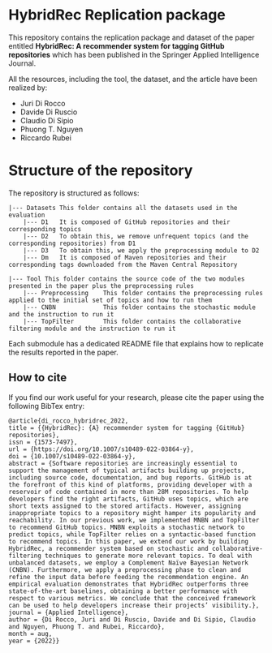 # HybridRec Replication package

  
  

This repository contains the replication package and dataset of the paper entitled **HybridRec: A recommender system for tagging GitHub repositories** which has been published in the Springer Applied Intelligence Journal.

  

All the resources, including the tool, the dataset, and the article have been realized by:

- Juri Di Rocco
- Davide Di Ruscio
- Claudio Di Sipio
- Phuong T. Nguyen
- Riccardo Rubei

  
  

# Structure of the repository

The repository is structured as follows:  
  
```
|--- Datasets This folder contains all the datasets used in the evaluation
	|--- D1	  It is composed of GitHub repositories and their corresponding topics   
	|--- D2	  To obtain this, we remove unfrequent topics (and the corresponding repositories) from D1
	|--- D3   To obtain this, we apply the preprocessing module to D2 
	|--- Dm	  It is composed of Maven repositories and their corresponding tags downloaded from the Maven Central Repository
	 	 
|--- Tool This folder contains the source code of the two modules presented in the paper plus the preprocessing rules 
	|--- Preprocessing    This folder contains the preprocessing rules applied to the initial set of topics and how to run them
	|--- CNBN 			  This folder contains the stochastic module and the instruction to run it
	|--- TopFilter		  This folder contains the collaborative filtering module and the instruction to run it 
```

Each submodule has a dedicated README file that explains how to replicate the results reported in the paper.

  
    

## How to cite

If you find our work useful for your research, please cite the paper using the following BibTex entry:

  

```
@article{di_rocco_hybridrec_2022,
title = {{HybridRec}: {A} recommender system for tagging {GitHub} repositories},
issn = {1573-7497},
url = {https://doi.org/10.1007/s10489-022-03864-y},
doi = {10.1007/s10489-022-03864-y},
abstract = {Software repositories are increasingly essential to support the management of typical artifacts building up projects, including source code, documentation, and bug reports. GitHub is at the forefront of this kind of platforms, providing developer with a reservoir of code contained in more than 28M repositories. To help developers find the right artifacts, GitHub uses topics, which are short texts assigned to the stored artifacts. However, assigning inappropriate topics to a repository might hamper its popularity and reachability. In our previous work, we implemented MNBN and TopFilter to recommend GitHub topics. MNBN exploits a stochastic network to predict topics, while TopFilter relies on a syntactic-based function to recommend topics. In this paper, we extend our work by building HybridRec, a recommender system based on stochastic and collaborative-filtering techniques to generate more relevant topics. To deal with unbalanced datasets, we employ a Complement Naïve Bayesian Network (CNBN). Furthermore, we apply a preprocessing phase to clean and refine the input data before feeding the recommendation engine. An empirical evaluation demonstrates that HybridRec outperforms three state-of-the-art baselines, obtaining a better performance with respect to various metrics. We conclude that the conceived framework can be used to help developers increase their projects’ visibility.},
journal = {Applied Intelligence},
author = {Di Rocco, Juri and Di Ruscio, Davide and Di Sipio, Claudio and Nguyen, Phuong T. and Rubei, Riccardo},
month = aug,
year = {2022}}
```